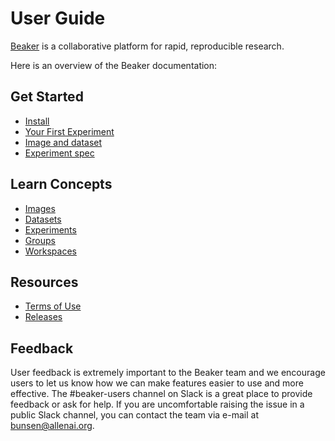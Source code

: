 # User Guide

[Beaker](https://beaker.org) is a collaborative platform for
rapid, reproducible research.

Here is an overview of the Beaker documentation:

## Get Started
* [Install](/docs/start/install.md)
* [Your First Experiment](/docs/start/experiment.md)
* [Image and dataset](/docs/start/image.md)
* [Experiment spec](/docs/start/spec.md)

## Learn Concepts

* [Images](/docs/concept/images.md)
* [Datasets](/docs/concept/datasets.md)
* [Experiments](/docs/concept/experiments.md)
* [Groups](/docs/concept/groups.md)
* [Workspaces](/docs/concept/workspaces.md)

## Resources

* [Terms of Use](https://beaker.org/tos)
* [Releases](https://github.com/allenai/beaker/releases)

## Feedback
User feedback is extremely important to the Beaker team and we encourage users to let us know how we can make features easier to use and more effective. The #beaker-users channel on Slack is a great place to provide feedback or ask for help. If you are uncomfortable raising the issue in a public Slack channel, you can contact the team via e-mail at bunsen@allenai.org.

